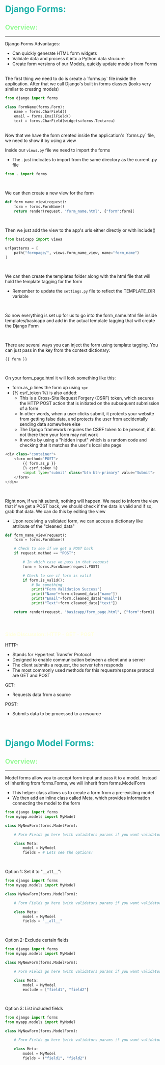 # <span style="color:lightseagreen">Django Forms:</span>

## <span style="color:palegreen">Overview:</span>

---

Django Forms Advantages:

- Can quickly generate HTML form widgets
- Validate data and process it into a Python data strucure
- Create form versions of our Models, quickly update models from Forms

<br>  
The first thing we need to do is create a `forms.py` file inside the application.
After that we call Django's built in forms classes (looks very similar to creating models)

```python
from django import forms

class FormName(forms.Form):
    name = forms.CharField()
    email = forms.EmailField()
    text = forms.CharField(widgets=forms.Textarea)

```

<br>  
Now that we have the form created inside the application's `forms.py` file, we need to show it by using a view

Inside our `views.py` file we need to import the forms

- The . just indicates to import from the same directory as the current .py file

```python
from . import forms

```

<br>

We can then create a new view for the form

```python
def form_name_view(request):
    form = forms.FormName()
    return render(request, "form_name.html", {"form":form})

```

<br>

Then we just add the view to the app's urls either directly or with include()

```python
from basicapp import views

urlpatterns = [
    path("formpage/", views.form_name_view, name="form_name")
]

```

<br>

We can then create the templates folder along with the html file that will hold the template tagging for the form

- Remember to update the `settings.py` file to reflect the TEMPLATE_DIR variable

<br>

So now everything is set up for us to go into the form_name.html file inside templates/basicapp and add in the actual template tagging that will create the Django Form

<br>

There are several ways you can inject the form using template tagging. You can just pass in the key from the context dictionary:

```
{{ form }}
```

<br>

On your form_page.html it will look something like this:

- form.as_p lines the form up using `<p>`
- {% csrf_token %} is also added:
  - This is a Cross-Site Request Forgery (CSRF) token, which secures the HTTP POST action that is initiated on the subsequent submission of a form
  - In other words, when a user clicks submit, it protects your website from getting false data, and protects the user from accidentally sending data somewhere else
  - The Django framework requires the CSRF token to be present, if its not there then your form may not work
  - It works by using a "hidden input" which is a random code and checking that it matches the user's local site page

```python
<div class="container">
    <form method="POST">
        {{ form.as_p }}
        {% csrf_token %}
        <input type="submit" class="btn btn-primary" value="Submit">
    </form>
</div>

```

<br>

Right now, if we hit submit, nothing will happen. We need to inform the view that if we get a POST back, we should check if the data is valid and if so, grab that data. We can do this by editing the view

- Upon receiving a validated form, we can access a dictionary like attribute of the "cleaned_data"

```python
def form_name_view(request):
    form = forms.FormName()

    # Check to see if we get a POST back
    if request.method == "POST":

        # In which case we pass in that request
        form = forms.FormName(request.POST)

        # Check to see if form is valid
        if form.is_valid():
            # Do something
            print("Form Validation Success")
            print("Name"+form.cleaned_data["name"])
            print("Email"+form.cleaned_data["email"])
            print("Text"+form.cleaned_data["text"])

    return render(request, "basicapp/form_page.html", {"form":form})

```

<br>

### <span style="color:lightyellow">Side Discussion: HTTP - GET - POST</span>

HTTP:

- Stands for Hypertext Transfer Protocol
- Designed to enable communication between a client and a server
- The client submits a request, the server tehn responds
- The most commonly used methods for this request/response protocol are GET and POST

GET:

- Requests data from a source

POST:

- Submits data to be processed to a resource

<br>

# <span style="color:lightseagreen">Django Model Forms:</span>

## <span style="color:palegreen">Overview:</span>

---

Model forms allow you to accept form input and pass it to a model. Instead of inheriting from forms.Forms, we will inherit from forms.ModelForm

- This helper class allows us to create a form from a pre-existing model
- We then add an inline class called Meta, which provides information connecting the model to the form

```python
from django import forms
from myapp.models import MyModel

class MyNewForm(forms.ModelForm):

    # Form Fields go here (with validators params if you want validators)

    class Meta:
        model = MyModel
        fields = # Lets see the options!

```

<br>

Option 1: Set it to "`__all__`":

```python
from django import forms
from myapp.models import MyModel

class MyNewForm(forms.ModelForm):

    # Form Fields go here (with validators params if you want validators)

    class Meta:
        model = MyModel
        fields = "__all__"

```

<br>

Option 2: Exclude certain fields

```python
from django import forms
from myapp.models import MyModel

class MyNewForm(forms.ModelForm):

    # Form Fields go here (with validators params if you want validators)

    class Meta:
        model = MyModel
        exclude = ["field1", "field2"]

```

<br>

Option 3: List included fields

```python
from django import forms
from myapp.models import MyModel

class MyNewForm(forms.ModelForm):

    # Form Fields go here (with validators params if you want validators)

    class Meta:
        model = MyModel
        fields = ("field1", "field2")

```

<br>
